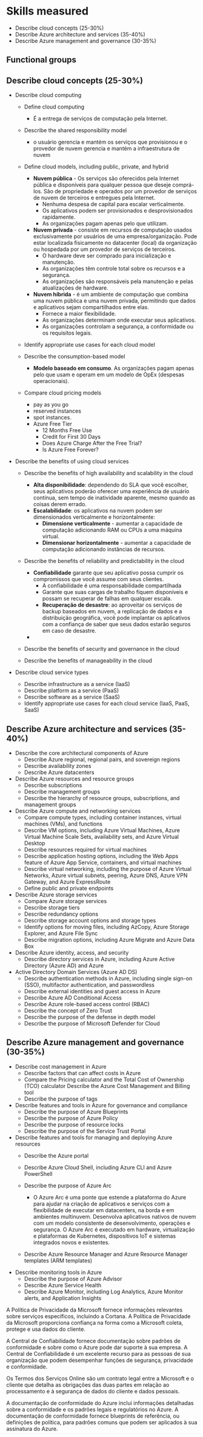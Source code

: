 # Skills measured

- Describe cloud concepts (25-30%)
- Describe Azure architecture and services (35-40%)
- Describe Azure management and governance (30-35%)

## Functional groups

## Describe cloud concepts (25-30%)

- Describe cloud computing
	- Define cloud computing
		- É a entrega de serviços de computação pela Internet.

	- Describe the shared responsibility model
		- o usuário gerencia e mantém os serviços que provisionou e o provedor de nuvem gerencia e mantém a infraestrutura de nuvem

	- Define cloud models, including public, private, and hybrid
		- **Nuvem pública** - Os serviços são oferecidos pela Internet pública e disponíveis para qualquer pessoa que deseje comprá-los. São de propriedade e operados por um provedor de serviços de nuvem de terceiros e entregues pela Internet.
			- Nenhuma despesa de capital para escalar verticalmente.
			- Os aplicativos podem ser provisionados e desprovisionados rapidamente.
			- As organizações pagam apenas pelo que utilizam.
		- **Nuvem privada** - consiste em recursos de computação usados exclusivamente por usuários de uma empresa/organização. Pode estar localizada fisicamente no datacenter (local) da organização ou hospedada por um provedor de serviços de terceiros.
			- O hardware deve ser comprado para inicialização e manutenção.
			- As organizações têm controle total sobre os recursos e a segurança.
			- As organizações são responsáveis pela manutenção e pelas atualizações de hardware.
		- **Nuvem híbrida** - é um ambiente de computação que combina uma nuvem pública e uma nuvem privada, permitindo que dados e aplicativos sejam compartilhados entre elas.
			- Fornece a maior flexibilidade.
			- As organizações determinam onde executar seus aplicativos.
			- As organizações controlam a segurança, a conformidade ou os requisitos legais.

	- Identify appropriate use cases for each cloud model
	- Describe the consumption-based model
		- **Modelo baseado em consumo**. As organizações pagam apenas pelo que usam e operam em um modelo de OpEx (despesas operacionais).

	- Compare cloud pricing models
		- pay as you go
		- reserved instances
		- spot instances.
		- Azure Free Tier
			- 12 Months Free Use
			- Credit for First 30 Days
			- Does Azure Charge After the Free Trial?
			- Is Azure Free Forever?

- Describe the benefits of using cloud services
	- Describe the benefits of high availability and scalability in the cloud
		- **Alta disponibilidade**: dependendo do SLA que você escolher, seus aplicativos poderão oferecer uma experiência de usuário contínua, sem tempo de inatividade aparente, mesmo quando as coisas derem errado.
		- **Escalabilidade**: os aplicativos na nuvem podem ser dimensionados verticalmente e horizontalmente:
    		- **Dimensione verticalmente** - aumentar a capacidade de computação adicionando RAM ou CPUs a uma máquina virtual.
    		- **Dimensionar horizontalmente** - aumentar a capacidade de computação adicionando instâncias de recursos.

	- Describe the benefits of reliability and predictability in the cloud
		- **Confiabilidade** garante que seu aplicativo possa cumprir os compromissos que você assume com seus clientes.
			- A confiabilidade é uma responsabilidade compartilhada
			- Garante que suas cargas de trabalho fiquem disponíveis e possam se recuperar de falhas em qualquer escala.
			- **Recuperação de desastre**: ao aproveitar os serviços de backup baseados em nuvem, a replicação de dados e a distribuição geográfica, você pode implantar os aplicativos com a confiança de saber que seus dados estarão seguros em caso de desastre.
		- 

	- Describe the benefits of security and governance in the cloud
	- Describe the benefits of manageability in the cloud
- Describe cloud service types
	- Describe infrastructure as a service (IaaS)
	- Describe platform as a service (PaaS)
	- Describe software as a service (SaaS)
	- Identify appropriate use cases for each cloud service (IaaS, PaaS, SaaS)

## Describe Azure architecture and services (35-40%)

- Describe the core architectural components of Azure
	- Describe Azure regional, regional pairs, and sovereign regions
	- Describe availability zones
	- Describe Azure datacenters
- Describe Azure resources and resource groups
	- Describe subscriptions
	- Describe management groups
	- Describe the hierarchy of resource groups, subscriptions, and management groups
- Describe Azure compute and networking services
	- Compare compute types, including container instances, virtual machines (VMs), and functions
	- Describe VM options, including Azure Virtual Machines, Azure Virtual Machine Scale Sets, availability sets, and Azure Virtual Desktop
	- Describe resources required for virtual machines
	- Describe application hosting options, including the Web Apps feature of Azure App Service, containers, and virtual machines
	- Describe virtual networking, including the purpose of Azure Virtual Networks, Azure virtual subnets, peering, Azure DNS, Azure VPN Gateway, and Azure ExpressRoute
	- Define public and private endpoints
- Describe Azure storage services
	- Compare Azure storage services
	- Describe storage tiers
	- Describe redundancy options
	- Describe storage account options and storage types
	- Identify options for moving files, including AzCopy, Azure Storage Explorer, and Azure File Sync
	- Describe migration options, including Azure Migrate and Azure Data Box
- Describe Azure identity, access, and security
	- Describe directory services in Azure, including Azure Active Directory (Azure AD) and Azure
- Active Directory Domain Services (Azure AD DS)
	- Describe authentication methods in Azure, including single sign-on (SSO), multifactor authentication, and passwordless
	- Describe external identities and guest access in Azure
	- Describe Azure AD Conditional Access
	- Describe Azure role-based access control (RBAC)
	- Describe the concept of Zero Trust
	- Describe the purpose of the defense in depth model
	- Describe the purpose of Microsoft Defender for Cloud

## Describe Azure management and governance (30-35%)

- Describe cost management in Azure
	- Describe factors that can affect costs in Azure
	- Compare the Pricing calculator and the Total Cost of Ownership (TCO) calculator Describe the Azure Cost Management and Billing tool
	- Describe the purpose of tags
- Describe features and tools in Azure for governance and compliance
	- Describe the purpose of Azure Blueprints
	- Describe the purpose of Azure Policy
	- Describe the purpose of resource locks
	- Describe the purpose of the Service Trust Portal
- Describe features and tools for managing and deploying Azure resources
	- Describe the Azure portal
	- Describe Azure Cloud Shell, including Azure CLI and Azure PowerShell
	- Describe the purpose of Azure Arc
		- O Azure Arc é uma ponte que estende a plataforma do Azure para ajudar na criação de aplicativos e serviços com a flexibilidade de executar em datacenters, na borda e em ambientes multinuvem. Desenvolva aplicativos nativos de nuvem com um modelo consistente de desenvolvimento, operações e segurança. O Azure Arc é executado em hardware, virtualização e plataformas de Kubernetes, dispositivos IoT e sistemas integrados novos e existentes.
		
	- Describe Azure Resource Manager and Azure Resource Manager templates (ARM templates)
- Describe monitoring tools in Azure
	- Describe the purpose of Azure Advisor
	- Describe Azure Service Health
	- Describe Azure Monitor, including Log Analytics, Azure Monitor alerts, and Application Insights



A Política de Privacidade da Microsoft fornece informações relevantes sobre serviços específicos, incluindo a Cortana.
A Política de Privacidade da Microsoft proporciona confiança na forma como a Microsoft coleta, protege e usa dados do cliente.

A Central de Confiabilidade fornece documentação sobre padrões de conformidade e sobre como o Azure pode dar suporte à sua empresa.
A Central de Confiabilidade é um excelente recurso para as pessoas de sua organização que podem desempenhar funções de segurança, privacidade e conformidade.

Os Termos dos Serviços Online são um contrato legal entre a Microsoft e o cliente que detalha as obrigações das duas partes em relação ao processamento e à segurança de dados do cliente e dados pessoais.

A documentação de conformidade do Azure inclui informações detalhadas sobre a conformidade e os padrões legais e regulatórios no Azure.
A documentação de conformidade fornece blueprints de referência, ou definições de política, para padrões comuns que podem ser aplicados à sua assinatura do Azure.
